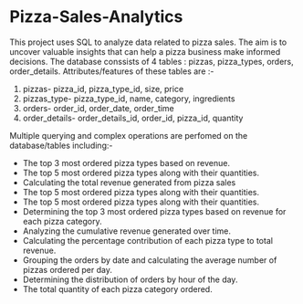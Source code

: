 # Pizza-Sales-Analytics


This project uses SQL to analyze data related to pizza sales. The aim is to uncover valuable insights that can help a pizza business make informed decisions. The database conssists of 4 tables : pizzas, pizza_types,
orders, order_details. Attributes/features of these tables are :-
1) pizzas- pizza_id, pizza_type_id, size, price
2) pizzas_type- pizza_type_id, name, category, ingredients
3) orders- order_id, order_date, order_time
4) order_details- order_details_id, order_id, pizza_id, quantity


Multiple querying and complex operations are perfomed on the database/tables including:-
- The top 3 most ordered pizza types based on revenue.
- The top 5 most ordered pizza types along with their quantities.
- Calculating the total revenue generated from pizza sales
- The top 5 most ordered pizza types along with their quantities.
- The top 5 most ordered pizza types along with their quantities.
- Determining the top 3 most ordered pizza types based on revenue for each pizza category.
- Analyzing the cumulative revenue generated over time.
- Calculating the percentage contribution of each pizza type to total revenue.
- Grouping the orders by date and calculating the average number of pizzas ordered per day.
- Determining the distribution of orders by hour of the day.
- The total quantity of each pizza category ordered.

